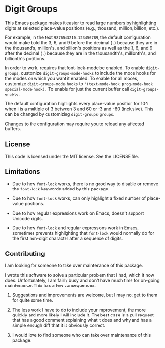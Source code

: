 # Digit Groups

This Emacs package makes it easier to read large numbers by highlighting
digits at selected place-value positions (e.g., thousand, million, billion, etc.).

For example, in the text `9876543210.123456789`, the default
configuration would make bold the 3, 6, and 9 before the
decimal (`.`) because they are in the thousand's, million's, and
billion's positions as well as the 3, 6, and 9 after the
decimal (`.`) because they are in the thousandth's, millionth's,
and billionth's positions.

In order to work, requires that font-lock-mode be enabled.  To
enable `digit-groups`, customize `digit-groups-mode-hooks` to
include the mode hooks for the modes on which you want it
enabled.  To enable for all modes, customize
`digit-groups-mode-hooks` to `'(text-mode-hook prog-mode-hook
special-mode-hook).` To enable for just the current buffer call
`digit-groups-enable`.

The default configuration highlights every place-value position
for 10^i when i is a multiple of 3 between 3 and 60 or -3 and
-60 (inclusive).  This can be changed by customizing
`digit-groups-groups`.

Changes to the configuration may require you to reload any
affected buffers.

## License

This code is licensed under the MIT license.  See the LICENSE file.

## Limitations

 - Due to how `font-lock` works, there is no good way to disable or remove the
   `font-lock` keywords added by this package.

 - Due to how `font-lock` works, can only highlight a fixed number of
   place-value positions.

 - Due to how regular expressions work on Emacs, doesn't support Unicode digits.

 - Due to how `font-lock` and regular expressions work in Emacs, sometimes
   prevents highlighting that `font-lock` would normally do for the first
   non-digit character after a sequence of digits.

## Contributing

I am looking for someone to take over maintenance of this package.

I wrote this software to solve a particular problem that I had, which it now
does.  Unfortunately, I am fairly busy and don't have much time for on-going
maintenance.  This has a few consequences.

 1. Suggestions and improvements are welcome, but I may not get to them for
    quite some time.

 2. The less work I have to do to include your improvement, the more quickly
    and more likely I will include it.  The best case is a pull request that
    has a good comment explaining what it does and why and has a simple enough
    diff that it is obviously correct.

 3. I would love to find someone who can take over maintenance of this package.
